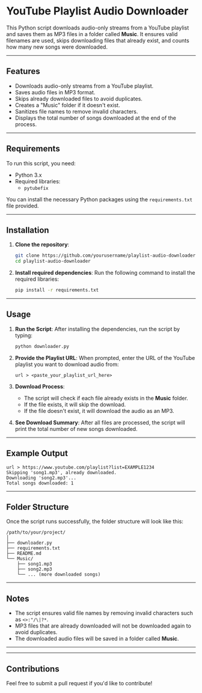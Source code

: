 
# YouTube Playlist Audio Downloader

This Python script downloads audio-only streams from a YouTube playlist and saves them as MP3 files in a folder called **Music**. It ensures valid filenames are used, skips downloading files that already exist, and counts how many new songs were downloaded.

---

## Features

- Downloads audio-only streams from a YouTube playlist.
- Saves audio files in MP3 format.
- Skips already downloaded files to avoid duplicates.
- Creates a "Music" folder if it doesn't exist.
- Sanitizes file names to remove invalid characters.
- Displays the total number of songs downloaded at the end of the process.

---

## Requirements

To run this script, you need:

- Python 3.x
- Required libraries:
  - `pytubefix`


You can install the necessary Python packages using the `requirements.txt` file provided.

---

## Installation

1. **Clone the repository**:
   ```bash
   git clone https://github.com/yourusername/playlist-audio-downloader.git
   cd playlist-audio-downloader
   ```

2. **Install required dependencies**:
   Run the following command to install the required libraries:

   ```bash
   pip install -r requirements.txt
   ```

---

## Usage

1. **Run the Script**:
   After installing the dependencies, run the script by typing:

   ```bash
   python downloader.py
   ```

2. **Provide the Playlist URL**:
   When prompted, enter the URL of the YouTube playlist you want to download audio from:

   ```
   url > <paste_your_playlist_url_here>
   ```

3. **Download Process**:
   - The script will check if each file already exists in the **Music** folder.
   - If the file exists, it will skip the download.
   - If the file doesn't exist, it will download the audio as an MP3.

4. **See Download Summary**:
   After all files are processed, the script will print the total number of new songs downloaded.

---

## Example Output

```
url > https://www.youtube.com/playlist?list=EXAMPLE1234
Skipping 'song1.mp3', already downloaded.
Downloading 'song2.mp3'...
Total songs downloaded: 1
```

---

## Folder Structure

Once the script runs successfully, the folder structure will look like this:

```
/path/to/your/project/
│
├── downloader.py
├── requirements.txt
├── README.md
└── Music/
    ├── song1.mp3
    ├── song2.mp3
    └── ... (more downloaded songs)
```

---

## Notes

- The script ensures valid file names by removing invalid characters such as `<>:"/\|?*`.
- MP3 files that are already downloaded will not be downloaded again to avoid duplicates.
- The downloaded audio files will be saved in a folder called **Music**.

---


---

## Contributions

Feel free to submit a pull request if you'd like to contribute!
